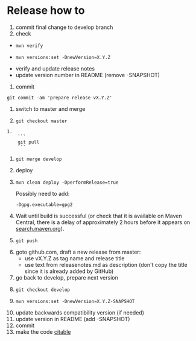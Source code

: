 
# Release how to
 
 1. commit final change to develop branch
 1. check
   * 
        ```
        mvn verify
        ```
   * 
        ```
        mvn versions:set -DnewVersion=X.Y.Z
        ```
   * verify and update release notes
   * update version number in README (remove -SNAPSHOT)
 1. commit 
 ```
git commit -am 'prepare release vX.Y.Z'
 ```
 1. switch to master and merge
   1. 
        ```
        git checkout master
        ```
    1. 
        ```
        git pull
        ```
   1. 
        ```
        git merge develop
        ```
 1. deploy
   1. 
        ```
        mvn clean deploy -DperformRelease=true
        ``` 
        Possibly need to add:
        ```
        -Dgpg.executable=gpg2
        ```
   1. Wait until build is successful (or check that it is available on Maven Central, there is a delay of approximately 2 hours before it appears on [search.maven.org](https://search.maven.org)).
 1. 
      ```
      git push
      ```
 1. goto github.com, draft a new release from master:
    * use vX.Y.Z as tag name and release title
    * use text from releasenotes.md as description (don't copy the title since it is already added by GitHub)
 1. go back to develop, prepare next version
   1. 
        ```
        git checkout develop
        ```
   1. 
        ```
        mvn versions:set -DnewVersion=X.Y.Z-SNAPSHOT
        ```
   1. update backwards compatibility version (if needed)
   1. update version in README (add -SNAPSHOT)
 1. commit
 1. make the code [citable](https://guides.github.com/activities/citable-code/)

